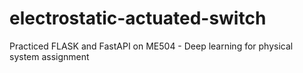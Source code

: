# electrostatic-actuated-switch
Practiced FLASK and FastAPI on ME504 - Deep learning for physical system assignment
